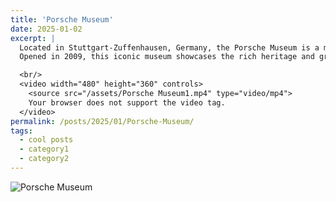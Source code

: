 ```yaml
---
title: 'Porsche Museum'
date: 2025-01-02
excerpt: |
  Located in Stuttgart-Zuffenhausen, Germany, the Porsche Museum is a must-visit destination for car enthusiasts and history buffs alike.
  Opened in 2009, this iconic museum showcases the rich heritage and groundbreaking innovations of one of the world’s most renowned automobile manufacturers.

  <br/> 
  <video width="480" height="360" controls>
    <source src="/assets/Porsche Museum1.mp4" type="video/mp4">
    Your browser does not support the video tag.
  </video>
permalink: /posts/2025/01/Porsche-Museum/
tags:
  - cool posts
  - category1
  - category2
---
```

<img src='/images/Porsche Museum1.png' alt="Porsche Museum">
